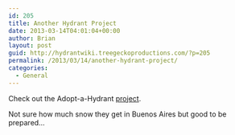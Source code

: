 ```yaml
---
id: 205
title: Another Hydrant Project
date: 2013-03-14T04:01:04+00:00
author: Brian
layout: post
guid: http://hydrantwiki.treegeckoproductions.com/?p=205
permalink: /2013/03/14/another-hydrant-project/
categories:
  - General
---
```

Check out the Adopt-a-Hydrant [project](http://codeforamerica.org/?cfa_project=adopt-a-hydrant).

Not sure how much snow they get in Buenos Aires but good to be prepared&#8230;